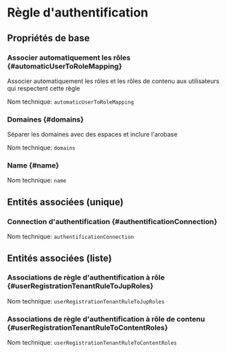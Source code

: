 # Règle d'authentification
<!--- THIS FILE IS GENERATED PLEASE DO NOT EDIT IT DIRECTLY --->



## Propriétés de base

### Associer automatiquement les rôles {#automaticUserToRoleMapping}

Associer automatiquement les rôles et les rôles de contenu aux utilisateurs qui respectent cette règle

Nom technique: ```automaticUserToRoleMapping```

### Domaines {#domains}

Séparer les domaines avec des espaces et inclure l'arobase

Nom technique: ```domains```

### Name {#name}



Nom technique: ```name```


## Entités associées (unique)

### Connection d'authentification {#authentificationConnection}



Nom technique: ```authentificationConnection```


## Entités associées (liste)

### Associations de règle d'authentification à rôle {#userRegistrationTenantRuleToJupRoles}



Nom technique: ```userRegistrationTenantRuleToJupRoles```

### Associations de règle d'authentification à rôle de contenu {#userRegistrationTenantRuleToContentRoles}



Nom technique: ```userRegistrationTenantRuleToContentRoles```




